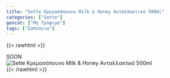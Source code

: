 ```yaml
---
title: "Sette Κρεμοσάπουνο Milk & Honey Ανταλλακτικό 500ml"
categories: ["Sette"]
gencat: ["Μη Τρόφιμα"]
tags: ["Σαπούνια"]
---
```

{{< rawhtml >}}

<div class="sload417"><div class="product">SOON<br><div class="pimg"><img alt="Sette Κρεμοσάπουνο Milk &amp; Honey Ανταλλακτικό 500ml" title="Sette Κρεμοσάπουνο Milk &amp; Honey Ανταλλακτικό 500ml" src="/media/images/sette-kremosapouno-milk-&amp;-honey-antallaktiko-500ml.jpg"></div></div></div>
{{< /rawhtml >}}


